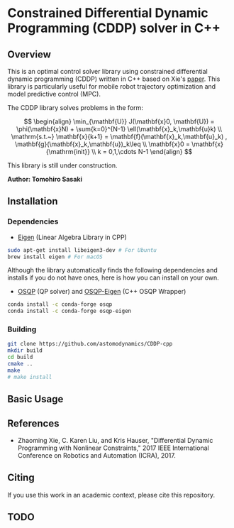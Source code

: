 # Constrained Differential Dynamic Programming (CDDP) solver in C++

## Overview
This is an optimal control solver library using constrained differential dynamic programming (CDDP) written in C++ based on Xie's [paper](https://zhaomingxie.github.io/projects/CDDP/CDDP.pdf). This library is particularly useful for mobile robot trajectory optimization and model predictive control (MPC).

The CDDP library solves problems in the form:

$$
\begin{align}
\min_{\mathbf{U}} J(\mathbf{x}0, \mathbf{U}) = \phi(\mathbf{x}N) + \sum{k=0}^{N-1} \ell(\mathbf{x}_k,\mathbf{u}k) \\
\mathrm{s.t.~}  \mathbf{x}{k+1} = \mathbf{f}(\mathbf{x}_k,\mathbf{u}_k) , \mathbf{g}(\mathbf{x}_k,\mathbf{u})_k\leq \\
\mathbf{x}0 = \mathbf{x}{\mathrm{init}}  \\
k = 0,1,\cdots N-1
\end{align}
$$

This library is still under construction. 

**Author: Tomohiro Sasaki** 

## Installation
### Dependencies
* [Eigen](https://formulae.brew.sh/formula/eigen) (Linear Algebra Library in CPP)
    
```bash
sudo apt-get install libeigen3-dev # For Ubuntu
brew install eigen # For macOS
```

Although the library automatically finds the following dependencies and installs if you do not have ones, here is how you can install on your own.

* [OSQP](https://osqp.org/) (QP solver) and [OSQP-Eigen](https://robotology.github.io/osqp-eigen/) (C++ OSQP Wrapper)
```bash
conda install -c conda-forge osqp
conda install -c conda-forge osqp-eigen
```

### Building
```bash
git clone https://github.com/astomodynamics/CDDP-cpp 
mkdir build
cd build
cmake ..
make
# make install
```

## Basic Usage


## References
* Zhaoming Xie, C. Karen Liu, and Kris Hauser, "Differential Dynamic Programming with Nonlinear Constraints," 2017 IEEE International Conference on Robotics and Automation (ICRA), 2017.


## Citing
If you use this work in an academic context, please cite this repository.

## TODO

